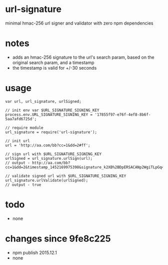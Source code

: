url-signature
=============
minimal hmac-256 url signer and validator with zero npm dependencies

# notes
- adds an hmac-256 signature to the url's search param, based on the original search param, and a timestamp
- the timestamp is valid for +/-30 seconds

# usage
```
var url, url_signature, urlSigned;

// init env var $URL_SIGNATURE_SIGNING_KEY
process.env.URL_SIGNATURE_SIGNING_KEY = '17855f97-e76f-4ef8-8b6f-5aa7afd6725d';

// require module
url_signature = require('url-signature');

// init url
url = 'http://aa.com/bb?cc=1&dd=2#ff';

// sign url with $URL_SIGNATURE_SIGNING_KEY
urlSigned = url_signature.urlSign(url);
// output - http://aa.com/bb?cc=1&dd=2&timestamp_1452169975398&signature_k2XB%2BDpERSACANp2WgiTLpGq4GAV9aFX0yEuQK%2BTy2w%3D#ff

// validate signed url with $URL_SIGNATURE_SIGNING_KEY
url_signature.urlValidate(urlSigned);
// output - true
```

# todo
- none

# changes since 9fe8c225
- npm publish 2015.12.1
- none
